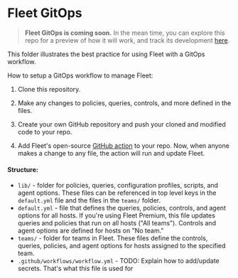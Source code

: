 # Fleet GitOps

> **Fleet GitOps is coming soon.** In the mean time, you can explore this repo for a preview of how it will work, and track its development [here](https://github.com/fleetdm/fleet/issues/13643).

This folder illustrates the best practice for using Fleet with a GitOps workflow.

How to setup a GitOps workflow to manage Fleet:

1. Clone this repository.

2. Make any changes to policies, queries, controls, and more defined in the files.

3. Create your own GitHub repository and push your cloned and modified code to your repo.

4. Add Fleet's open-source [GitHub action](https://github.com/fleetdm/fleet-gitops) to your repo. Now, when anyone makes a change to any file, the action will run and update Fleet.

#### Structure:

- `lib/` - folder for policies, queries, configuration profiles, scripts, and agent options. These files can be referenced in top level keys in the `default.yml` file and the files in the `teams/` folder.
- `default.yml` - file that defines the queries, policies, controls, and agent options for all hosts. If you're using Fleet Premium, this file updates queries and policies that run on all hosts ("All teams"). Controls and agent options are defined for hosts on "No team."
- `teams/` - folder for teams in Fleet. These files define the controls, queries, policies, and agent options for hosts assigned to the specified team.
- `.github/workflows/workflow.yml` - TODO: Explain how to add/update secrets. That's what this file is used for
